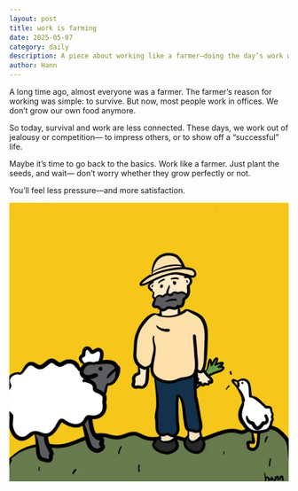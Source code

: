 ```yaml
---
layout: post
title: work is farming
date: 2025-05-07
category: daily
description: A piece about working like a farmer—doing the day’s work without chasing results or trying to prove anything.
author: Hann
---
```


A long time ago, almost everyone was a farmer.
The farmer’s reason for working was simple: to survive.
But now, most people work in offices. We don’t grow our own food anymore.

So today, survival and work are less connected.
These days, we work out of jealousy or competition—
to impress others, or to show off a “successful” life.

Maybe it’s time to go back to the basics.
Work like a farmer.
Just plant the seeds, and wait—
don’t worry whether they grow perfectly or not.

You’ll feel less pressure—and more satisfaction.

![A farmer working in the field](/assets/images/daily/2025-05-07-farmer.webp)
